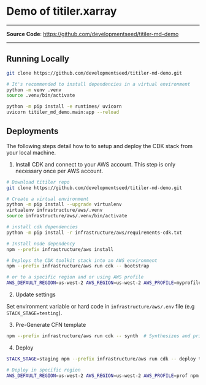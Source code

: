 # Demo of titiler.xarray

---

**Source Code**: <a href="https://github.com/developmentseed/titiler-md-demo" target="_blank">https://github.com/developmentseed/titiler-md-demo</a>

---

## Running Locally

```bash
git clone https://github.com/developmentseed/titiler-md-demo.git

# It's recommended to install dependencies in a virtual environment
python -m venv .venv
source .venv/bin/activate

python -m pip install -e runtimes/ uvicorn
uvicorn titiler_md_demo.main:app --reload
```

## Deployments

The following steps detail how to to setup and deploy the CDK stack from your local machine.

1. Install CDK and connect to your AWS account. This step is only necessary once per AWS account.

```bash
# Download titiler repo
git clone https://github.com/developmentseed/titiler-md-demo.git

# Create a virtual environment
python -m pip install --upgrade virtualenv
virtualenv infrastructure/aws/.venv
source infrastructure/aws/.venv/bin/activate

# install cdk dependencies
python -m pip install -r infrastructure/aws/requirements-cdk.txt

# Install node dependency
npm --prefix infrastructure/aws install

# Deploys the CDK toolkit stack into an AWS environment
npm --prefix infrastructure/aws run cdk -- bootstrap

# or to a specific region and or using AWS profile
AWS_DEFAULT_REGION=us-west-2 AWS_REGION=us-west-2 AWS_PROFILE=myprofile npm --prefix infrastructure/aws run cdk -- bootstrap
```

2. Update settings

Set environment variable or hard code in `infrastructure/aws/.env` file (e.g `STACK_STAGE=testing`).

3. Pre-Generate CFN template

```bash
npm --prefix infrastructure/aws run cdk -- synth  # Synthesizes and prints the CloudFormation template for this stack
```

4. Deploy

```bash
STACK_STAGE=staging npm --prefix infrastructure/aws run cdk -- deploy titiler-multidim-staging

# Deploy in specific region
AWS_DEFAULT_REGION=us-west-2 AWS_REGION=us-west-2 AWS_PROFILE=prof npm --prefix infrastructure/aws run cdk -- deploy titiler-multidim-production
```
